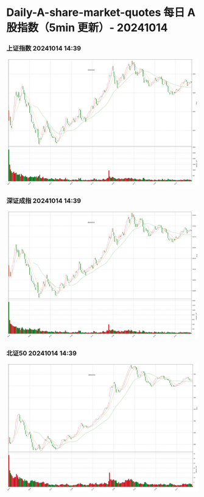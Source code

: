 
# Daily-A-share-market-quotes 每日 A 股指数（5min 更新）- 20241014

### 上证指数 20241014 14:39
![](./fig/2024/10/20241014-sh000001.png)

### 深证成指 20241014 14:39
![](./fig/2024/10/20241014-sz399001.png)

### 北证50 20241014 14:39
![](./fig/2024/10/20241014-bj899050.png)
